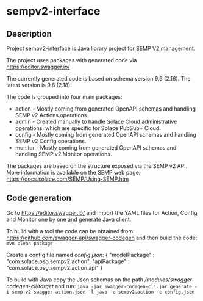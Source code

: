 # sempv2-interface

## Description
Project sempv2-interface is Java library project for SEMP V2 management.

The project uses packages with generated code via https://editor.swagger.io/ 

The currently generated code is based on schema version 9.6 (2.16). The latest version is 9.8 (2.18). 

The code is grouped into four main packages:

- action - Mostly coming from generated OpenAPI schemas and handling SEMP v2 Actions operations.
- admin - Created manually to handle Solace Cloud administrative operations, which are specific for Solace PubSub+ Cloud. 
- config - Mostly coming from generated OpenAPI schemas and handling SEMP v2 Config operations.
- monitor - Mostly coming from generated OpenAPI schemas and handling SEMP v2 Monitor operations.

The packages are based on the structure exposed via the SEMP v2 API. More information is available on the SEMP web page: 
https://docs.solace.com/SEMP/Using-SEMP.htm

## Code generation

Go to https://editor.swagger.io/ and import the YAML files for Action, Config and Monitor one by one and generate Java client.

To build with a tool the code can be obtained from: https://github.com/swagger-api/swagger-codegen and then build the code:
`mvn clean package`

Create a config file named *config.json*:
	{
		"modelPackage" : "com.solace.psg.sempv2.action",
		"apiPackage" : "com.solace.psg.sempv2.action.api"
	}

To build with Java copy the Json schemas on the path *<swagger-codegentool-path>/modules/swagger-codegen-cli/target* and run: 
`java -jar swagger-codegen-cli.jar generate -i semp-v2-swagger-action.json -l java -o sempv2.action -c config.json`


  